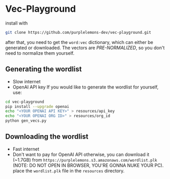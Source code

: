 
# Vec-Playground

install with
```bash
git clone https://github.com/purplelemons-dev/vec-playground.git
```

after that, you need to get the `word:vec` dictionary, which can either be generated or downloaded. The vectors are *PRE-NORMALIZED*, so you don't need to normalize them yourself.

## Generating the wordlist
* Slow internet
* OpenAI API key
If you would like to generate the wordlist for yourself, use:
```bash
cd vec-playground
pip install --upgrade openai
echo "<YOUR OPENAI API KEY>" > resources/api_key
echo "<YOUR OPENAI ORG ID>" > resources/org_id
python gen_vecs.py
```

## Downloading the wordlist
* Fast internet
* Don't want to pay for OpenAI API
otherwise, you can download it (~1.7GB) from `https://purplelemons.s3.amazonaws.com/wordlist.plk` (NOTE: DO NOT OPEN IN BROWSER, YOU'RE GONNA NUKE YOUR PC).
place the `wordlist.plk` file in the `resources` directory.
